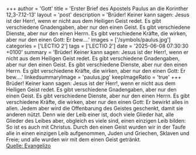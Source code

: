 +++
author = 'Gott'
title = 'Erster Brief des Apostels Paulus an die Korinther 12,3-7.12-13'
layout = 'post'
description = 'Brüder! Keiner kann sagen: Jesus ist der Herr!, wenn er nicht aus dem Heiligen Geist redet. Es gibt verschiedene Gnadengaben, aber nur den einen Geist. Es gibt verschiedene Dienste, aber nur den einen Herrn. Es gibt verschiedene Kräfte, die wirken, aber nur den einen Gott: Er bew....'
images = ['/symbols/paulus.jpg']
categories = ['LECTIO 2']
tags = ['LECTIO 2']
date = '2025-06-08 07:30:30 +0100'
summary = 'Brüder! Keiner kann sagen: Jesus ist der Herr!, wenn er nicht aus dem Heiligen Geist redet. Es gibt verschiedene Gnadengaben, aber nur den einen Geist. Es gibt verschiedene Dienste, aber nur den einen Herrn. Es gibt verschiedene Kräfte, die wirken, aber nur den einen Gott: Er bew....'
linkedsummaryImage = 'paulus.jpg'
keepImageRatio = 'true'
+++
Brüder! Keiner kann sagen: Jesus ist der Herr!, wenn er nicht aus dem Heiligen Geist redet.
Es gibt verschiedene Gnadengaben, aber nur den einen Geist.
Es gibt verschiedene Dienste, aber nur den einen Herrn.
Es gibt verschiedene Kräfte, die wirken, aber nur den einen Gott: Er bewirkt alles in allen.<!--more-->
Jedem aber wird die Offenbarung des Geistes geschenkt, damit sie anderen nützt.
Denn wie der Leib einer ist, doch viele Glieder hat, alle Glieder des Leibes aber, obgleich es viele sind, einen einzigen Leib bilden: So ist es auch mit Christus.
Durch den einen Geist wurden wir in der Taufe alle in einen einzigen Leib aufgenommen, Juden und Griechen, Sklaven und Freie; und alle wurden wir mit dem einen Geist getränkt.<br> [Quelle: Evangelizo](https://evangeliumtagfuertag.org/DE/gospel)